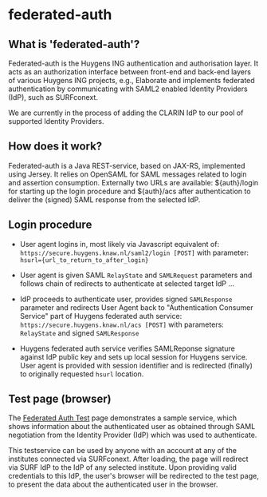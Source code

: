 federated-auth
==============

## What is 'federated-auth'?
Federated-auth is the Huygens ING authentication and authorisation layer. It
acts as an authorization interface between front-end and back-end layers of
various Huygens ING projects, e.g., Elaborate and implements federated
authentication by communicating with SAML2 enabled Identity Providers (IdP),
such as SURFconext.

We are currently in the process of adding the CLARIN IdP to our pool of
supported Identity Providers.

## How does it work?
Federated-auth is a Java REST-service, based on JAX-RS, implemented using
Jersey. It relies on OpenSAML for SAML messages related to login and assertion
consumption. Externally two URLs are available: ${auth}/login for starting up
the login procedure and ${auth}/acs after authentication to deliver the (signed)
SAML response from the selected IdP.

## Login procedure
* User agent logins in, most likely via Javascript equivalent of:
  `https://secure.huygens.knaw.nl/saml2/login [POST]` with parameter:
  `hsurl={url_to_return_to_after_login}`

* User agent is given SAML `RelayState` and `SAMLRequest` parameters and follows
  chain of redirects to authenticate at selected target IdP ...

* IdP proceeds to authenticate user, provides signed `SAMLResponse` parameter
  and redirects User Agent back to "Authentication Consumer Service" part of
  Huygens federated auth service:
  `https://secure.huygens.knaw.nl/acs [POST]`
  with parameters: `RelayState` and signed `SAMLResponse`

* Huygens federated auth service verifies SAMLReponse signature against IdP
  public key and sets up local session for Huygens service. User agent is
  provided with session identifier and is redirected (finally) to originally
  requested `hsurl` location.

## Test page (browser)
The [Federated Auth Test](https://secure.huygens.knaw.nl/static/index.html) page
demonstrates a sample service, which shows information about the authenticated
user as obtained through SAML negotiation from the Identity Provider (IdP) which
was used to authenticate.

This testservice can be used by anyone with an account at any of the institutes
connected via SURFconext. After loading, the page will redirect via SURF IdP to
the IdP of any selected institute. Upon providing valid credentials to this IdP,
the user's browser will be redirected to the test page, to present the data
about the authenticated user in the browser.
